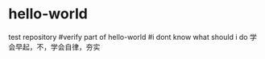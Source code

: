 # hello-world
test repository
#verify part of hello-world
#i dont know what should i do
学会早起，不，学会自律，夯实

